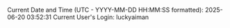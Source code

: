 Current Date and Time (UTC - YYYY-MM-DD HH:MM:SS formatted): 2025-06-20 03:52:31
Current User's Login: luckyaiman
